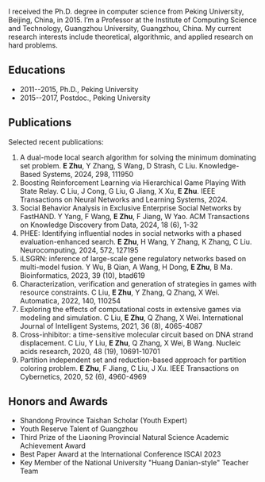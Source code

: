 I received the Ph.D. degree in computer science from Peking University, Beijing, China, in 2015. I’m a Professor at the Institute of Computing Science and Technology, Guangzhou University, Guangzhou, China. My current research interests include theoretical, algorithmic, and applied research on hard problems.

Educations
------
- 2011--2015, Ph.D., Peking University
- 2015--2017, Postdoc., Peking University

Publications
------
Selected recent publications:
1. A dual-mode local search algorithm for solving the minimum dominating set problem. **E Zhu**, Y Zhang, S Wang, D Strash, C Liu. Knowledge-Based Systems, 2024, 298, 111950
1. Boosting Reinforcement Learning via Hierarchical Game Playing With State Relay. C Liu, J Cong, G Liu, G Jiang, X Xu, **E Zhu**. IEEE Transactions on Neural Networks and Learning Systems, 2024.
1. Social Behavior Analysis in Exclusive Enterprise Social Networks by FastHAND. Y Yang, F Wang, **E Zhu**, F Jiang, W Yao. ACM Transactions on Knowledge Discovery from Data, 2024, 18 (6), 1-32
1. PHEE: Identifying influential nodes in social networks with a phased evaluation-enhanced search. **E Zhu**, H Wang, Y Zhang, K Zhang, C Liu. Neurocomputing, 2024, 572, 127195
1. iLSGRN: inference of large-scale gene regulatory networks based on multi-model fusion. Y Wu, B Qian, A Wang, H Dong, **E Zhu**, B Ma. Bioinformatics, 2023, 39 (10), btad619
1. Characterization, verification and generation of strategies in games with resource constraints. C Liu, **E Zhu**, Y Zhang, Q Zhang, X Wei. Automatica, 2022, 140, 110254
1. Exploring the effects of computational costs in extensive games via modeling and simulation. C Liu, **E Zhu**, Q Zhang, X Wei. International Journal of Intelligent Systems, 2021, 36 (8), 4065-4087
1. Cross-inhibitor: a time-sensitive molecular circuit based on DNA strand displacement. C Liu, Y Liu, **E Zhu**, Q Zhang, X Wei, B Wang. Nucleic acids research, 2020, 48 (19), 10691-10701
1. Partition independent set and reduction-based approach for partition coloring problem. **E Zhu**, F Jiang, C Liu, J Xu. IEEE Transactions on Cybernetics, 2020, 52 (6), 4960-4969


Honors and Awards
------
- Shandong Province Taishan Scholar (Youth Expert)
- Youth Reserve Talent of Guangzhou
- Third Prize of the Liaoning Provincial Natural Science Academic Achievement Award
- Best Paper Award at the International Conference ISCAI 2023
- Key Member of the National University "Huang Danian-style" Teacher Team


